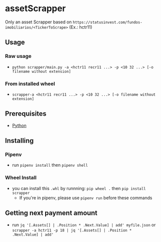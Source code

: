 # assetScrapper

Only an asset Scrapper based on `https://statusinvest.com/fundos-imobiliarios/<TickerToScrape>` (Ex.: hctr11)

## Usage

### Raw usage

- `python scrapper/main.py -a <hctr11 recr11 ...> -p <10 32 ...> [-o filename without extension]`
  
### From installed wheel

- `scrapper-a <hctr11 recr11 ...> -p <10 32 ...> [-o filename without extension]`
  
## Prerequisites

- [Python](https://www.python.org/downloads/)

## Installing

### Pipenv

- run `pipenv install` then `pipenv shell`

### Wheel Install

- you can install this `.whl` by runnning: `pip wheel .` then  `pip install scrapper`
  - If you're in pipenv, please use `pipenv run` before these commands
  
## Getting next payment amount

- run `jq '[.Assets[] | .Position * .Next.Value] | add' myfile.json` or `scrapper -a hctr11 -p 18 | jq '[.Assets[] | .Position * .Next.Value] | add'`